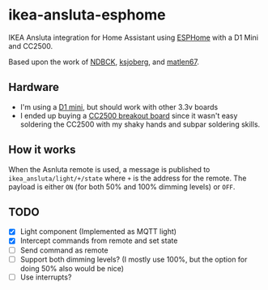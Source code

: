 # ikea-ansluta-esphome
IKEA Ansluta integration for Home Assistant using [ESPHome](https://esphome.io) with a D1 Mini and CC2500.

Based upon the work of [NDBCK](https://github.com/NDBCK/Ansluta-Remote-Controller), [ksjoberg](https://github.com/ksjoberg/ikea-ansluta-bridge), and [matlen67](https://github.com/matlen67/ansluta-control).

## Hardware
- I'm using a [D1 mini](https://docs.wemos.cc/en/latest/d1/d1_mini.html), but should work with other 3.3v boards
- I ended up buying a [CC2500 breakout board](https://www.ebay.co.uk/itm/CC2500-2-4GHz-Module-on-Breakout-Board-with-0-1-Header-Pins-UK-Stock-/262966744730) since it wasn't easy soldering the CC2500 with my shaky hands and subpar soldering skills.

## How it works
When the Asnluta remote is used, a message is published to `ikea_ansluta/light/+/state` where `+` is the address for the remote. The payload is either `ON` (for both 50% and 100% dimming levels) or `OFF`.

## TODO
- [X] Light component (Implemented as MQTT light)
- [X] Intercept commands from remote and set state
- [ ] Send command as remote
- [ ] Support both dimming levels? (I mostly use 100%, but the option for doing 50% also would be nice)
- [ ] Use interrupts?
